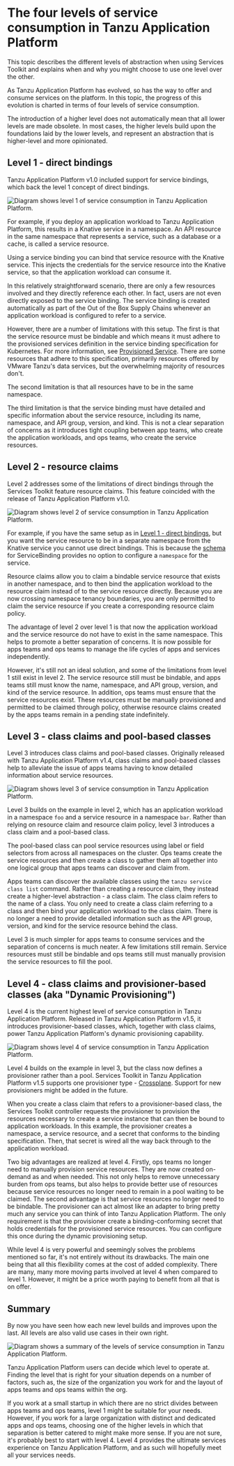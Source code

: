# The four levels of service consumption in Tanzu Application Platform

This topic describes the different levels of abstraction when using Services Toolkit and explains
when and why you might choose to use one level over the other.

As Tanzu Application Platform has evolved, so has the way to offer and consume services on the platform.
In this topic, the progress of this evolution is charted in terms of four levels of service consumption.

The introduction of a higher level does not automatically mean that all lower levels are made obsolete.
In most cases, the higher levels build upon the foundations laid by the lower
levels, and represent an abstraction that is higher-level and more opinionated.

## <a id="direct-bindings"></a> Level 1 - direct bindings

Tanzu Application Platform v1.0 included support for service bindings, which back the level 1
concept of direct bindings.

![Diagram shows level 1 of service consumption in Tanzu Application Platform.](../../images/stk-4-levels-1.png)

For example, if you deploy an application workload to Tanzu Application Platform, this results in a
Knative service in a namespace.
An API resource in the same namespace that represents a service, such as a database
or a cache, is called a service resource.

Using a service binding you can bind that service resource with the Knative service.
This injects the credentials for the service resource into the Knative service, so that the
application workload can consume it.

In this relatively straightforward scenario, there are only a few resources involved and they
directly reference each other.
In fact, users are not even directly exposed to the service binding.
The service binding is created automatically as part of the Out of the Box Supply Chains whenever an
application workload is configured to refer to a service.

However, there are a number of limitations with this setup.
The first is that the service resource must be bindable and which means it must adhere to
the provisioned services definition in the service binding specification for Kubernetes.
For more information, see [Provisioned Service](https://github.com/servicebinding/spec#provisioned-service).
There are some resources that adhere to this specification, primarily resources
offered by VMware Tanzu's data services, but the overwhelming majority of resources don't.

The second limitation is that all resources have to be in the same namespace.

The third limitation is that the service binding must have detailed and specific information about
the service resource, including its name, namespace, and API group, version, and kind.
This is not a clear separation of concerns as it introduces tight coupling between app teams,
who create the application workloads, and ops teams, who create the service resources.

## <a id="resource-claims"></a> Level 2 - resource claims

Level 2 addresses some of the limitations of direct bindings through the Services Toolkit feature
resource claims. This feature coincided with the release of Tanzu Application Platform v1.0.

![Diagram shows level 2 of service consumption in Tanzu Application Platform.](../../images/stk-4-levels-2.png)

For example, if you have the same setup as in [Level 1 - direct bindings](#direct-bindings),
but you want the service resource to be in a separate namespace from the Knative service
you cannot use direct bindings.
This is because the [schema](https://github.com/servicebinding/spec#resource-type-schema-1)
for ServiceBinding provides no option to configure a `namespace` for the service.

Resource claims allow you to claim a bindable service resource that exists in another namespace,
and to then bind the application workload to the resource claim instead of to the service resource directly.
Because you are now crossing namespace tenancy boundaries, you are only permitted to claim the
service resource if you create a corresponding resource claim policy.

The advantage of level 2 over level 1 is that now the application workload and the service resource
do not have to exist in the same namespace. This helps to promote a better separation of concerns.
It is now possible for apps teams and ops teams to manage the life cycles of apps and services independently.

However, it's still not an ideal solution, and some of the limitations from level 1 still exist in level 2.
The service resource still must be bindable, and apps teams still must know the name,
namespace, and API group, version, and kind of the service resource.
In addition, ops teams must ensure that the service resources exist.
These resources must be manually provisioned and permitted to be claimed through policy, otherwise
resource claims created by the apps teams remain in a pending state indefinitely.

## <a id="pool-based-classes"></a> Level 3 - class claims and pool-based classes

Level 3 introduces class claims and pool-based classes. Originally released with
Tanzu Application Platform v1.4, class claims and pool-based classes help to alleviate the issue of
apps teams having to know detailed information about service resources.

![Diagram shows level 3 of service consumption in Tanzu Application Platform.](../../images/stk-4-levels-3.png)

Level 3 builds on the example in level 2, which has an application workload in a namespace `foo`
and a service resource in a namespace `bar`.
Rather than relying on resource claim and resource claim policy, level 3 introduces
a class claim and a pool-based class.

The pool-based class can pool service resources using label or field selectors from across all
namespaces on the cluster.
Ops teams create the service resources and then create a class to gather them all together into one
logical group that apps teams can discover and claim from.

Apps teams can discover the available classes using the `tanzu service class list` command.
Rather than creating a resource claim, they instead create a higher-level abstraction - a class claim.
The class claim refers to the name of a class.
You only need to create a class claim referring to a class and then bind your application workload to the class claim.
There is no longer a need to provide detailed information such as the API group, version, and kind
for the service resource behind the class.

Level 3 is much simpler for apps teams to consume services and the separation of concerns is much neater.
A few limitations still remain. Service resources must still be bindable and ops teams still must
manually provision the service resources to fill the pool.

## <a id="provisioner-based-classes"></a> Level 4 - class claims and provisioner-based classes (aka "Dynamic Provisioning")

Level 4 is the current highest level of service consumption in Tanzu Application Platform.
Released in Tanzu Application Platform v1.5, it introduces provisioner-based
classes, which, together with class claims, power Tanzu Application Platform's dynamic provisioning capability.

![Diagram shows level 4 of service consumption in Tanzu Application Platform.](../../images/stk-4-levels-4.png)

Level 4 builds on the example in level 3, but the class now defines a provisioner rather than a pool.
Services Toolkit in Tanzu Application Platform v1.5 supports one provisioner type - [Crossplane](https://www.crossplane.io/).
Support for new provisioners might be added in the future.

When you create a class claim that refers to a provisioner-based class, the Services Toolkit controller
requests the provisioner to provision the resources necessary to create a service instance
that can then be bound to application workloads.
In this example, the provisioner creates a namespace, a service resource, and a secret that conforms
to the binding specification.
Then, that secret is wired all the way back through to the application workload.

Two big advantages are realized at level 4. Firstly, ops teams no longer need to manually provision service resources.
They are now created on-demand as and when needed.
This not only helps to remove unnecessary burden from ops teams, but also helps to provide better
use of resources because service resources no longer need to remain in a pool waiting to be claimed.
The second advantage is that service resources no longer need to be bindable.
The provisioner can act almost like an adapter to bring pretty much any service you can think of into Tanzu Application Platform.
The only requirement is that the provisioner create a binding-conforming secret that holds credentials
for the provisioned service resources. You can configure this once during the dynamic provisioning setup.

While level 4 is very powerful and seemingly solves the problems mentioned so far,
it's not entirely without its drawbacks.
The main one being that all this flexibility comes at the cost of added complexity.
There are many, many more moving parts involved at level 4 when compared to level 1.
However, it might be a price worth paying to benefit from all that is on offer.

## <a id="summary"></a> Summary

By now you have seen how each new level builds and improves upon the last.
All levels are also valid use cases in their own right.

![Diagram shows a summary of the levels of service consumption in Tanzu Application Platform.](../../images/stk-4-levels-summary.png)

Tanzu Application Platform users can decide which level to operate at.
Finding the level that is right for your situation depends on a number of factors, such as, the size
of the organization you work for and the layout of apps teams and ops teams within the org.

If you work at a small startup in which there are no strict divides between apps teams and ops teams,
level 1 might be suitable for your needs.
However, if you work for a large organization with distinct and dedicated apps and ops teams,
choosing one of the higher levels in which that separation is better catered to might make more sense.
If you are not sure, it's probably best to start with level 4.
Level 4 provides the ultimate services experience on Tanzu Application Platform, and as such will
hopefully meet all your services needs.
